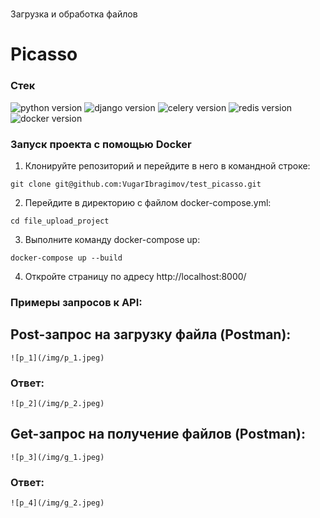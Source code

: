 # 
Загрузка и обработка файлов
# **Picasso**

### **Стек**
![python version](https://img.shields.io/badge/Python-3.9.6-green)
![django version](https://img.shields.io/badge/Django-4.2.7-blue)
![celery version](https://img.shields.io/badge/Celery-4.2.7-blue)
![redis version](https://img.shields.io/badge/Redis-4.2.7-blue)
![docker version](https://img.shields.io/badge/Docker-4.2.7-blue)

### **Запуск проекта с помощью Docker**

1. Клонируйте репозиторий и перейдите в него в командной строке:

```
git clone git@github.com:VugarIbragimov/test_picasso.git
```

2. Перейдите в директорию с файлом docker-compose.yml:
```
cd file_upload_project
``` 

3. Выполните команду docker-compose up:
```
docker-compose up --build
```

4. Откройте страницу по адресу http://localhost:8000/


### Примеры запросов к API:

## Post-запрос на загрузку файла (Postman):
```
![p_1](/img/p_1.jpeg)

```
### Ответ:
```
![p_2](/img/p_2.jpeg)
```
## Get-запрос на получение файлов (Postman):
```
![p_3](/img/g_1.jpeg)
```

### Ответ:
```
![p_4](/img/g_2.jpeg)
```